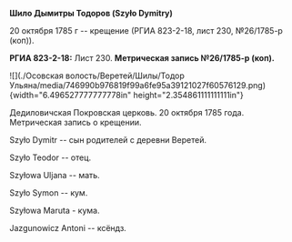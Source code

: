**Шило Дымитры Тодоров (Szyło Dymitry)**

20 октября 1785 г -- крещение (РГИА 823-2-18, лист 230, №26/1785-р
(коп)).

**РГИА 823-2-18:** Лист 230. **Метрическая запись №26/1785-р (коп).**

![](./Осовская волость/Веретей/Шилы/Тодор Ульяна/media/746990b976819f99a6fe95a39121027f60576129.png){width="6.496527777777778in"
height="2.354861111111111in"}

Дедиловичская Покровская церковь. 20 октября 1785 года. Метрическая
запись о крещении.

Szyło Dymitr -- сын родителей с деревни Веретей.

Szyło Teodor -- отец.

Szyłowa Uljana -- мать.

Szyło Symon -- кум.

Szyłowa Maruta - кума.

Jazgunowicz Antoni -- ксёндз.
